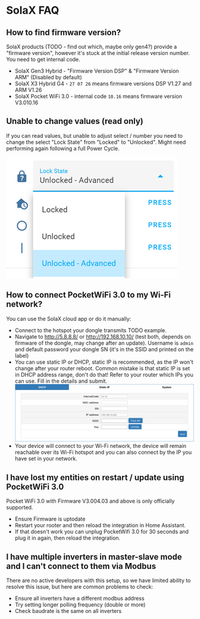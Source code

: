 # SolaX FAQ

## How to find firmware version?

SolaX products (TODO - find out which, maybe only gen4?) provide a "firmware version", however it's stuck at the initial release version number. You need to get internal code. 

* SolaX Gen3 Hybrid - "Firmware Version DSP" & "Firmware Version ARM" (Disabled by default)
* SolaX X3 Hybrid G4 - `27 07 26` means firmware versions DSP V1.27 and ARM V1.26
* SolaX Pocket WiFi 3.0 - internal code `10.16` means firmware version V3.010.16

## Unable to change values (read only)

If you can read values, but unable to adjust select / number you need to change the select "Lock State" from "Locked" to "Unlocked". Might need performing again following a full Power Cycle.

![Image of SolaX Lock State](images/solax-lock-state.png)

## How to connect PocketWiFi 3.0 to my Wi-Fi network?

You can use the SolaX cloud app or do it manually:

- Connect to the hotspot your dongle transmits TODO example.
- Navigate to <http://5.8.8.8/> or <http://192.168.10.10/> (test both, depends on firmware of the dongle, may change after an update). Username is `admin` and default password your dongle SN (it's in the SSID and printed on the label)
- You can use static IP or DHCP, static IP is recommended, as the IP won't change after your router reboot. Common mistake is that static IP is set in DHCP address range, don't do that! Refer to your router which IPs you can use. Fill in the details and submit.
![SolaX PocketWiFi network settings](images/solax-pocketwifi-network-settings.png)
- Your device will connect to your Wi-Fi network, the device will remain reachable over its Wi-Fi hotspot and you can also connect by the IP you have set in your network.

## I have lost my entities on restart / update using PocketWiFi 3.0

Pocket WiFi 3.0 with Firmware V3.004.03 and above is only officially supported.
- Ensure Firmware is uptodate
- Restart your rooter and then reload the integration in Home Assistant.
- If that doesn't work you can unplug PocketWifi 3.0 for 30 seconds and plug it in again, then reload the integration.

## I have multiple inverters in master-slave mode and I can't connect to them via Modbus

There are no active developers with this setup, so we have limited ability to resolve this issue, but here are common problems to check:

- Ensure all inverters have a different modbus address
- Try setting longer polling frequency (double or more)
- Check baudrate is the same on all inverters